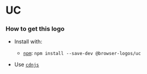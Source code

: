 # UC

### How to get this logo

* Install with:
  * [`npm`](https://www.npmjs.com/): `npm install --save-dev @browser-logos/uc`

* Use [`cdnjs`](https://cdnjs.com/libraries/browser-logos)
